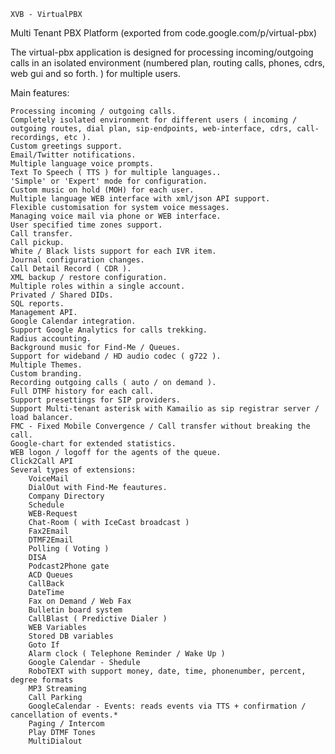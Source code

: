 
    XVB - VirtualPBX
Multi Tenant PBX Platform
(exported from code.google.com/p/virtual-pbx)

The virtual-pbx application is designed for processing incoming/outgoing calls in an isolated environment (numbered plan, routing calls, phones, cdrs, web gui and so forth. ) for multiple users.

Main features:

    Processing incoming / outgoing calls.
    Completely isolated environment for different users ( incoming / outgoing routes, dial plan, sip-endpoints, web-interface, cdrs, call-recordings, etc ).
    Custom greetings support.
    Email/Twitter notifications.
    Multiple language voice prompts.
    Text To Speech ( TTS ) for multiple languages..
    'Simple' or 'Expert' mode for configuration.
    Custom music on hold (MOH) for each user.
    Multiple language WEB interface with xml/json API support.
    Flexible customisation for system voice messages.
    Managing voice mail via phone or WEB interface.
    User specified time zones support.
    Call transfer.
    Call pickup.
    White / Black lists support for each IVR item.
    Journal configuration changes.
    Call Detail Record ( CDR ).
    XML backup / restore configuration.
    Multiple roles within a single account.
    Privated / Shared DIDs.
    SQL reports.
    Management API.
    Google Calendar integration.
    Support Google Analytics for calls trekking.
    Radius accounting.
    Background music for Find-Me / Queues.
    Support for wideband / HD audio codec ( g722 ).
    Multiple Themes.
    Custom branding.
    Recording outgoing calls ( auto / on demand ).
    Full DTMF history for each call.
    Support presettings for SIP providers.
    Support Multi-tenant asterisk with Kamailio as sip registrar server / load balancer.
    FMC - Fixed Mobile Convergence / Call transfer without breaking the call.
    Google-chart for extended statistics.
    WEB logon / logoff for the agents of the queue.
    Click2Call API
    Several types of extensions:
        VoiceMail
        DialOut with Find-Me feautures.
        Company Directory
        Schedule
        WEB-Request
        Chat-Room ( with IceCast broadcast )
        Fax2Email
        DTMF2Email
        Polling ( Voting )
        DISA
        Podcast2Phone gate
        ACD Queues
        CallBack
        DateTime
        Fax on Demand / Web Fax
        Bulletin board system
        CallBlast ( Predictive Dialer )
        WEB Variables
        Stored DB variables
        Goto If
        Alarm clock ( Telephone Reminder / Wake Up )
        Google Calendar - Shedule
        RoboTEXT with support money, date, time, phonenumber, percent, degree formats
        MP3 Streaming
        Call Parking
        GoogleCalendar - Events: reads events via TTS + confirmation / cancellation of events.*
        Paging / Intercom
        Play DTMF Tones
        MultiDialout
